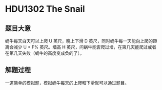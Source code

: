 # HDU1302 The Snail

## 题目大意

蜗牛每天白天可以上爬 U 英尺，晚上下滑 D 英尺，同时蜗牛每一天能向上爬的距离会减少 U * F% 英尺。墙高 H 英尺，问蜗牛能否爬过墙，在第几天能爬过或者在第几天失败（蜗牛的高度变成负的了）。

## 解题过程

一道简单的模拟题，模拟蜗牛每天的上爬和下滑就可以通过题目。